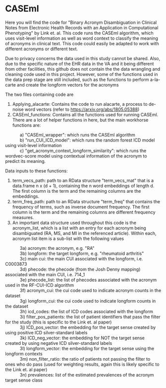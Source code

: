 # CASEml
Here you will find the code for "Binary Acronym Disambiguation in Clinical Notes from Electronic Health Records with an Application in Computational Phenotyping" by Link et. al. This code runs the CASEml algorithm, which uses visit-level information as well as word context to classify the meaning of acronyms in clinical text. This code could easily be adapted to work with different acronyms or different text.

Due to privacy concerns the data used in this study cannot be shared. Also, due to the specific nature of the EHR data in the VA and it being different from other facilities, this github does not contain the the data wrangling and cleaning code used in this project. However, some of the functions used in the data prep stage are still included, such as the functions to perform a-la-carte and create the longform vectors for the acronyms

The two files containing code are 

1) Applying_alacarte: Contains the code to run alacarte, a process to de-noise word vectors (refer to https://arxiv.org/abs/1805.05388)
2) CASEml_functions: Contains all the functions used for running CASEml. There are a lot of helper functions in here, but the main workhorse functions are:

&nbsp;&nbsp;&nbsp;&nbsp;&nbsp;&nbsp;&nbsp;&nbsp;&nbsp;&nbsp;&nbsp; a) "CASEml_wrapper": which runs the CASEml algorithm  
&nbsp;&nbsp;&nbsp;&nbsp;&nbsp;&nbsp;&nbsp;&nbsp;&nbsp;&nbsp;&nbsp;  b) "run_CUI_ICD_model": which runs the random forest ICD model using visit-level information  
&nbsp;&nbsp;&nbsp;&nbsp;&nbsp;&nbsp;&nbsp;&nbsp;&nbsp;&nbsp;&nbsp; c) "get_acronym_context_longform_similarity": which runs the wordvec-score model using contextual information of the acronym to predict its meaning.

Data inputs to these functions:
1) term_vecs_path: path to an RData structure "term_vecs_mat" that is a data.frame n x (d + 1), containing the n word embeddings of length d. The first column is the term and the remaining columns are the embeddings.
2) term_freq_path: path to an RData structure "term_freq" that contains the frequency of terms, such as inverse document frequency. The first column is the term and the remaining columns are different frequency measures.
3) An important data structure used throughout this code is the acronym_list, which is a list with an entry for each acronym being disambiguated (RA, MS, and MI in the referenced article). Within each, acronym list item is a sub-list with the following values

&nbsp;&nbsp;&nbsp;&nbsp;&nbsp;&nbsp;&nbsp;&nbsp;&nbsp;&nbsp;&nbsp;  3a) acronym: the acronym, e.g. "RA"  
 &nbsp;&nbsp;&nbsp;&nbsp;&nbsp;&nbsp;&nbsp;&nbsp;&nbsp;&nbsp;&nbsp; 3b) longform: the target longform, e.g. "rheumatoid arthritis"  
 &nbsp;&nbsp;&nbsp;&nbsp;&nbsp;&nbsp;&nbsp;&nbsp;&nbsp;&nbsp;&nbsp; 3c) main cui: the main CUI associated with the longform, i.e. C0003873  
 &nbsp;&nbsp;&nbsp;&nbsp;&nbsp;&nbsp;&nbsp;&nbsp;&nbsp;&nbsp;&nbsp; 3d) phecode: the phecode (from the Josh Denny mapping) associated with the main CUI, i.e. 714_1  
 &nbsp;&nbsp;&nbsp;&nbsp;&nbsp;&nbsp;&nbsp;&nbsp;&nbsp;&nbsp;&nbsp; 3e) phecode_list: the list of phecodes associated with the acronym used in the RF-CUI-ICD algorithm  
  &nbsp;&nbsp;&nbsp;&nbsp;&nbsp;&nbsp;&nbsp;&nbsp;&nbsp;&nbsp;&nbsp; 3f) acronym_cui: the cui code used to indicate acronym counts in the dataset  
  &nbsp;&nbsp;&nbsp;&nbsp;&nbsp;&nbsp;&nbsp;&nbsp;&nbsp;&nbsp;&nbsp; 3g) longform_cui: the cui code used to indicate longform counts in the dataset  
  &nbsp;&nbsp;&nbsp;&nbsp;&nbsp;&nbsp;&nbsp;&nbsp;&nbsp;&nbsp;&nbsp; 3h) icd_codes: the list of ICD codes associated with the longform  
  &nbsp;&nbsp;&nbsp;&nbsp;&nbsp;&nbsp;&nbsp;&nbsp;&nbsp;&nbsp;&nbsp; 3i) filter_pos_patients: the list of patient identifiers that pass the filter for the study (this is specific to the Link et. al paper)  
  &nbsp;&nbsp;&nbsp;&nbsp;&nbsp;&nbsp;&nbsp;&nbsp;&nbsp;&nbsp;&nbsp; 3j) ICD_pos_vector: the embedding for the target sense created by using positive ICD silver-standard labels  
  &nbsp;&nbsp;&nbsp;&nbsp;&nbsp;&nbsp;&nbsp;&nbsp;&nbsp;&nbsp;&nbsp; 3k) ICD_neg_vector: the embedding for NOT the  target sense created by using negative ICD silver-standard labels  
  &nbsp;&nbsp;&nbsp;&nbsp;&nbsp;&nbsp;&nbsp;&nbsp;&nbsp;&nbsp;&nbsp; 3l) longform_vector: the embedding for the  target sense using the longform contexts  
  &nbsp;&nbsp;&nbsp;&nbsp;&nbsp;&nbsp;&nbsp;&nbsp;&nbsp;&nbsp;&nbsp; 3m) non_filter_ratio: the ratio of patients not passing the filter to ones who do pass (used for weighting results, again this is likely specific to the Link et. al paper)  
  &nbsp;&nbsp;&nbsp;&nbsp;&nbsp;&nbsp;&nbsp;&nbsp;&nbsp;&nbsp;&nbsp; 3n) prevalences: list of the estimated prevalences of the acronym target sense class  



